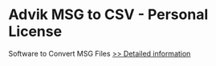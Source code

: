 # Advik MSG to CSV - Personal License
Software to Convert MSG Files
[>> Detailed information](https://secure.shareit.com/shareit/product.html?productid=300805772&affiliateid=200057808)